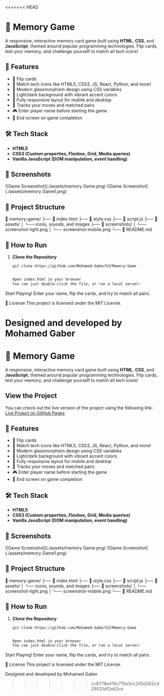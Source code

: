 <<<<<<< HEAD
# 🧠 Memory Game

A responsive, interactive memory card game built using **HTML**, **CSS**, and **JavaScript**, themed around popular programming technologies. Flip cards, test your memory, and challenge yourself to match all tech icons!

## 🚀 Features

- 🔁 Flip cards
- 🎯 Match tech icons like HTML5, CSS3, JS, React, Python, and more!
- 💎 Modern glassmorphism design using CSS variables
- 🎨 Light/dark background with vibrant accent colors
- 📱 Fully responsive layout for mobile and desktop
- 🧠 Tracks your moves and matched pairs
- 🎮 Enter player name before starting the game
- 🏁 End screen on game completion

## 🛠️ Tech Stack

- **HTML5**
- **CSS3 (Custom properties, Flexbox, Grid, Media queries)**
- **Vanilla JavaScript (DOM manipulation, event handling)**

## 📸 Screenshots

![Game Screenshot](./assets/memory Game.png)
![Game Screenshot](./assets/memory Game1.png)

## 📂 Project Structure

📁 memory-game/ ├── 📄 index.html ├── 📄 style.css ├── 📄 script.js ├── 📁 assets/ │ └── icons, sounds, and images ├── 📁 screenshots/ │ └── screenshot-light.png │ └── screenshot-mobile.png └── 📄 README.md

## 🔧 How to Run

1. **Clone the Repository**

   ```bash
   git clone https://github.com/Mohamed-Gaber53/Memory-Game


   Open index.html in your browser
   You can just double-click the file, or run a local server:
   ```

Start Playing!
Enter your name, flip the cards, and try to match all pairs.

📄 License
This project is licensed under the MIT License.

Designed and developed by Mohamed Gaber
=======
# 🧠 Memory Game

A responsive, interactive memory card game built using **HTML**, **CSS**, and **JavaScript**, themed around popular programming technologies. Flip cards, test your memory, and challenge yourself to match all tech icons!

## View the Project

You can check out the live version of the project using the following link:  
[Live Project on GitHub Pages](https://mohamed-gaber53.github.io/Memory-Game/)

## 🚀 Features

- 🔁 Flip cards
- 🎯 Match tech icons like HTML5, CSS3, JS, React, Python, and more!
- 💎 Modern glassmorphism design using CSS variables
- 🎨 Light/dark background with vibrant accent colors
- 📱 Fully responsive layout for mobile and desktop
- 🧠 Tracks your moves and matched pairs
- 🎮 Enter player name before starting the game
- 🏁 End screen on game completion

## 🛠️ Tech Stack

- **HTML5**
- **CSS3 (Custom properties, Flexbox, Grid, Media queries)**
- **Vanilla JavaScript (DOM manipulation, event handling)**

## 📸 Screenshots

![Game Screenshot](./assets/memory Game.png)
![Game Screenshot](./assets/memory Game1.png)

## 📂 Project Structure

📁 memory-game/ ├── 📄 index.html ├── 📄 style.css ├── 📄 script.js ├── 📁 assets/ │ └── icons, sounds, and images ├── 📁 screenshots/ │ └── screenshot-light.png │ └── screenshot-mobile.png └── 📄 README.md

## 🔧 How to Run

1. **Clone the Repository**

   ```bash
   git clone https://github.com/Mohamed-Gaber53/Memory-Game


   Open index.html in your browser
   You can just double-click the file, or run a local server:
   ```

Start Playing!
Enter your name, flip the cards, and try to match all pairs.

📄 License
This project is licensed under the MIT License.

Designed and developed by Mohamed Gaber
>>>>>>> cc8778e419c710a3cc245d262cd29021df2e82ce
